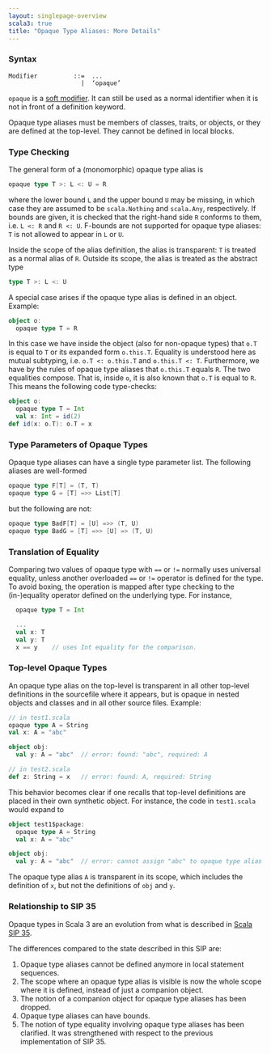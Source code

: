 ```yaml
---
layout: singlepage-overview
scala3: true
title: "Opaque Type Aliases: More Details"
---
```


### Syntax

```
Modifier          ::=  ...
                    |  ‘opaque’
```

`opaque` is a [soft modifier](../soft-modifier.html). It can still be used as a normal identifier when it is not in front of a definition keyword.

Opaque type aliases must be members of classes, traits, or objects, or they are defined
at the top-level. They cannot be defined in local blocks.

### Type Checking

The general form of a (monomorphic) opaque type alias is

```scala
opaque type T >: L <: U = R
```

where the lower bound `L` and the upper bound `U` may be missing, in which case they are assumed to be `scala.Nothing` and `scala.Any`, respectively. If bounds are given, it is checked that the right-hand side `R` conforms to them, i.e. `L <: R` and `R <: U`. F-bounds are not supported for opaque type aliases: `T` is not allowed to appear in `L` or `U`.

Inside the scope of the alias definition, the alias is transparent: `T` is treated
as a normal alias of `R`. Outside its scope, the alias is treated as the abstract type
```scala
type T >: L <: U
```
A special case arises if the opaque type alias is defined in an object. Example:

```scala
object o:
  opaque type T = R
```

In this case we have inside the object (also for non-opaque types) that `o.T` is equal to
`T` or its expanded form `o.this.T`. Equality is understood here as mutual subtyping, i.e.
`o.T <: o.this.T` and `o.this.T <: T`. Furthermore, we have by the rules of opaque type aliases
that `o.this.T` equals `R`. The two equalities compose. That is, inside `o`, it is
also known that `o.T` is equal to `R`. This means the following code type-checks:

```scala
object o:
  opaque type T = Int
  val x: Int = id(2)
def id(x: o.T): o.T = x
```

### Type Parameters of Opaque Types

Opaque type aliases can have a single type parameter list. The following aliases
are well-formed
```scala
opaque type F[T] = (T, T)
opaque type G = [T] =>> List[T]
```
but the following are not:
```scala
opaque type BadF[T] = [U] =>> (T, U)
opaque type BadG = [T] =>> [U] => (T, U)
```

### Translation of Equality

Comparing two values of opaque type with `==` or `!=` normally uses universal equality,
unless another overloaded `==` or `!=` operator is defined for the type. To avoid
boxing, the operation is mapped after type checking to the (in-)equality operator
defined on the underlying type. For instance,
```scala
  opaque type T = Int

  ...
  val x: T
  val y: T
  x == y    // uses Int equality for the comparison.
```

### Top-level Opaque Types

An opaque type alias on the top-level is transparent in all other top-level definitions in the sourcefile where it appears, but is opaque in nested
objects and classes and in all other source files. Example:
```scala
// in test1.scala
opaque type A = String
val x: A = "abc"

object obj:
  val y: A = "abc"  // error: found: "abc", required: A

// in test2.scala
def z: String = x   // error: found: A, required: String
```
This behavior becomes clear if one recalls that top-level definitions are placed in their own synthetic object. For instance, the code in `test1.scala` would expand to
```scala
object test1$package:
  opaque type A = String
  val x: A = "abc"

object obj:
  val y: A = "abc"  // error: cannot assign "abc" to opaque type alias A
```
The opaque type alias `A` is transparent in its scope, which includes the definition of `x`, but not the definitions of `obj` and `y`.


### Relationship to SIP 35

Opaque types in Scala 3 are an evolution from what is described in
[Scala SIP 35](https://docs.scala-lang.org/sips/opaque-types.html).

The differences compared to the state described in this SIP are:

 1. Opaque type aliases cannot be defined anymore in local statement sequences.
 2. The scope where an opaque type alias is visible is now the whole scope where
    it is defined, instead of just a companion object.
 3. The notion of a companion object for opaque type aliases has been dropped.
 4. Opaque type aliases can have bounds.
 5. The notion of type equality involving opaque type aliases has been clarified. It was
    strengthened with respect to the previous implementation of SIP 35.
